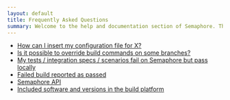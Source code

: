 ```yaml
---
layout: default
title: Frequently Asked Questions
summary: Welcome to the help and documentation section of Semaphore. There's a good chance your question might be answered here. If not, please <a href="mailto:semaphore+docs@renderedtext.com">email us</a>.
---
```


<ul class="questionList">
  <li><a href="/how-to-insert-configuration-file">How can I insert my configuration file for X?</a></li>
  <li><a href="/how-to-override-build-commands">Is it possible to override build commands on some branches?</a></li>
  <li><a href="/build-fail-on-semaphore">My tests / integration specs / scenarios fail on Semaphore but pass locally</a></li>
  <li><a href="/failed-build-reported-as-passed">Failed build reported as passed</a></li>
  <li><a href="/api">Semaphore API</a></li>
  <li><a href="/version-information">Included software and versions in the build platform</a></li>
</ul>
